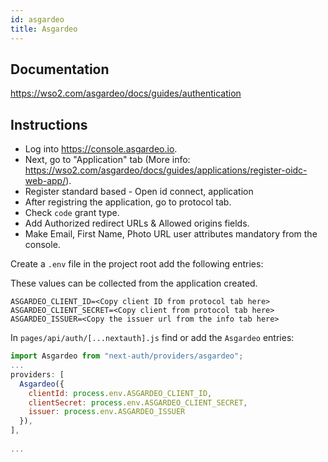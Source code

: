 ```yaml
---
id: asgardeo
title: Asgardeo
---
```


## Documentation

https://wso2.com/asgardeo/docs/guides/authentication


## Instructions

- Log into https://console.asgardeo.io.
- Next, go to "Application" tab (More info: https://wso2.com/asgardeo/docs/guides/applications/register-oidc-web-app/).
- Register standard based - Open id connect, application
- After registring the application, go to protocol tab.
- Check `code` grant type.
- Add Authorized redirect URLs & Allowed origins fields.
- Make Email, First Name, Photo URL user attributes mandatory from the console.

Create a `.env` file in the project root add the following entries:

These values can be collected from the application created.

```
ASGARDEO_CLIENT_ID=<Copy client ID from protocol tab here>
ASGARDEO_CLIENT_SECRET=<Copy client from protocol tab here>
ASGARDEO_ISSUER=<Copy the issuer url from the info tab here>
```

In `pages/api/auth/[...nextauth].js` find or add the `Asgardeo` entries:

```js
import Asgardeo from "next-auth/providers/asgardeo";
...
providers: [
  Asgardeo({
    clientId: process.env.ASGARDEO_CLIENT_ID,
    clientSecret: process.env.ASGARDEO_CLIENT_SECRET,
    issuer: process.env.ASGARDEO_ISSUER
  }),
],
  
...
```

